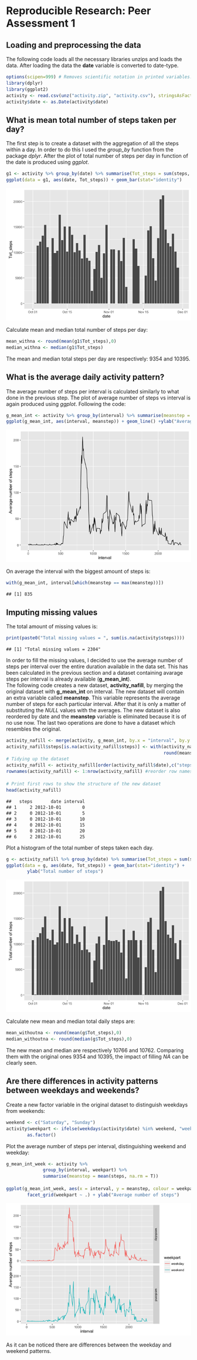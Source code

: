 # Reproducible Research: Peer Assessment 1


## Loading and preprocessing the data
The following code loads all the necessary libraries unzips and loads the data.
After loading the data the **date** variable is converted to date-type.


```r
options(scipen=999) # Removes scientific notation in printed variables. Useful for later.
library(dplyr)
library(ggplot2)
activity <- read.csv(unz("activity.zip", "activity.csv"), stringsAsFactors = F)
activity$date <- as.Date(activity$date)
```

## What is mean total number of steps taken per day?
The first step is to create a dataset with the aggregation of 
all the steps within a day. In order to do this I used the *group_by* function
from the package *dplyr*. After the plot of total number of steps per day in function
of the date is produced using *ggplot*.


```r
g1 <- activity %>% group_by(date) %>% summarise(Tot_steps = sum(steps, na.rm = T))
ggplot(data = g1, aes(date, Tot_steps)) + geom_bar(stat="identity")
```

![](PA1_template_files/figure-html/unnamed-chunk-1-1.png)

Calculate mean and median total number of steps per day:

```r
mean_withna <- round(mean(g1$Tot_steps),0)
median_withna <- median(g1$Tot_steps)
```
The mean and median total steps per day are respectively: 9354 and 10395.

## What is the average daily activity pattern?
The average number of steps per interval is calculated similarly to what done in the previous step. The plot of average number of steps vs interval is again produced using *ggplot*. Following the code:


```r
g_mean_int <- activity %>% group_by(interval) %>% summarise(meanstep = mean(steps, na.rm = T))
ggplot(g_mean_int, aes(interval, meanstep)) + geom_line() +ylab("Average number of steps")
```

![](PA1_template_files/figure-html/unnamed-chunk-3-1.png)

On average the interval with the biggest amount of steps is:


```r
with(g_mean_int, interval[which(meanstep == max(meanstep))]) 
```

```
## [1] 835
```

## Imputing missing values
The total amount of missing values is:


```r
print(paste0("Total missing values = ", sum(is.na(activity$steps))))
```

```
## [1] "Total missing values = 2304"
```

In order to fill the missing values, I decided to use the average number of steps per interval over the entire duration available in the data set. This has been calculated in the previous
section and a dataset containing avarage steps per interval is already available (**g_mean_int**).  
The following code creates a new dataset, **activity_nafill**, by merging the original dataset with **g_mean_int** on interval. The new dataset will contain an extra variable called **meanstep**. This variable represents the average number of steps for each particular interval.
After that it is only a matter of substituting the *NULL* values with the averages.
The new dataset is also reordered by date and the **meanstep** variable is eliminated because 
it is of no use now. The last two operations are done to have a dataset which resembles the original.


```r
activity_nafill <- merge(activity, g_mean_int, by.x = "interval", by.y = "interval", all.x = T)
activity_nafill$steps[is.na(activity_nafill$steps)] <- with(activity_nafill,
                                                            round(meanstep[is.na(steps)],0))
# Tidying up the dataset
activity_nafill <- activity_nafill[order(activity_nafill$date),c("steps", "date", "interval")]
rownames(activity_nafill) <- 1:nrow(activity_nafill) #reorder row names

# Print first rows to show the structure of the new dataset
head(activity_nafill)
```

```
##   steps       date interval
## 1     2 2012-10-01        0
## 2     0 2012-10-01        5
## 3     0 2012-10-01       10
## 4     0 2012-10-01       15
## 5     0 2012-10-01       20
## 6     2 2012-10-01       25
```

Plot a histogram of the total number of steps taken each day.


```r
g <- activity_nafill %>% group_by(date) %>% summarise(Tot_steps = sum(steps, na.rm = T))
ggplot(data = g, aes(date, Tot_steps)) + geom_bar(stat="identity") + 
        ylab("Total number of steps")
```

![](PA1_template_files/figure-html/unnamed-chunk-7-1.png)

Calculate new mean and median total daily steps are:

```r
mean_withoutna <- round(mean(g$Tot_steps),0)
median_withoutna <- round(median(g$Tot_steps),0)
```
The new mean and median are respectively 10766 and 10762. Comparing
them with the original ones 9354 and 10395, the impact of filling *NA* can be clearly seen.

## Are there differences in activity patterns between weekdays and weekends?
Create a new factor variable in the original dataset to distinguish weekdays from weekends:


```r
weekend <- c("Saturday", "Sunday")
activity$weekpart <- ifelse(weekdays(activity$date) %in% weekend, "weekend", "weekday") %>%
        as.factor()
```

Plot the average number of steps per interval, distinguishing weekend and weekday:


```r
g_mean_int_week <- activity %>% 
              group_by(interval, weekpart) %>% 
              summarise(meanstep = mean(steps, na.rm = T))

ggplot(g_mean_int_week, aes(x = interval, y = meanstep, colour = weekpart)) + geom_line() +
        facet_grid(weekpart ~ .) + ylab("Average number of steps")
```

![](PA1_template_files/figure-html/unnamed-chunk-10-1.png)

As it can be noticed there are differences between the weekday and weekend patterns.
